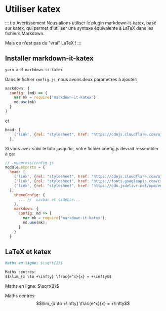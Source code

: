 # Utiliser katex

::: tip Avertissement
Nous allons utiliser le plugin markdown-it-katex, basé sur katex, qui permet d'utiliser une syntaxe équivalente à LaTeX dans les fichiers Markdown.

Mais ce n'est pas du "vrai" LaTeX !
:::

## Installer markdown-it-katex

```bash
yarn add markdown-it-katex
```

Dans le fichier `config.js`, nous avons deux paramètres à ajouter:

```javascript
markdown: {
  config: (md) => {
    var mk = require('markdown-it-katex')
    md.use(mk)
  }
}
```

et

```javascript
head: [
    ['link', {rel: "stylesheet", href: "https://cdnjs.cloudflare.com/ajax/libs/KaTeX/0.5.1/katex.min.css"}],
  ],
```

Si vous avez suivi le tuto jusqu'ici, votre fichier config.js devrait ressembler à ça:

```javascript
// .vuepress/config.js
module.exports = {
  head: [
    ['link', {rel: "stylesheet", href: "https://cdnjs.cloudflare.com/ajax/libs/KaTeX/0.5.1/katex.min.css"}],
    ['link', {rel: "stylesheet", href: "https://fonts.googleapis.com/css?family=Roboto:100,300,400,500,700,900|Material+Icons"}],
    ['link', {rel: "stylesheet", href: "https://cdn.jsdelivr.net/npm/vuetify/dist/vuetify.min.css"}],
  ],
    themeConfig: {
      ... //  navbar et sidebar...
    },
    markdown: {
      config: md => {
        var mk = require('markdown-it-katex');
        md.use(mk);
      }
    }
  }
```

## LaTeX et katex

```markdown
Maths en ligne: $\sqrt{2}$

Maths centrés:
$$\lim_{x \to +\infty} \frac{e^x}{x} = +\infty$$
```

Maths en ligne: $\sqrt{2}$

Maths centrés:
$$\lim_{x \to +\infty} \frac{e^x}{x} = +\infty$$
